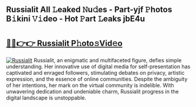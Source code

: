 ## Russialit All 𝙻eaked 𝙽u𝚍es - Part-yjf 𝙿hotos B𝚒kini 𝚅𝚒deo - Hot 𝙿art 𝙻eaks jbE4u

# <h2><a href="http://ld0ef3.urlbe.top/?page=Russialit">🔗🔗👉👉 Russialit P𝚑oto𝚜Vid𝚎o</a></h2>

[![Russialit](https://i.imgur.com/eBuTRDB.gif)](http://ld0ef3.urlbe.top/?page=Russialit)
Russialit, an enigmatic and multifaceted figure, defies simple understanding. Her innovative use of digital media for self-presentation has captivated and enraged followers, stimulating debates on privacy, artistic expression, and the essence of online communities. Despite the ambiguity of her intentions, her mark on the virtual community is indelible. With unwavering dedication and undeniable charm, Russialit progress in the digital landscape is unstoppable.
